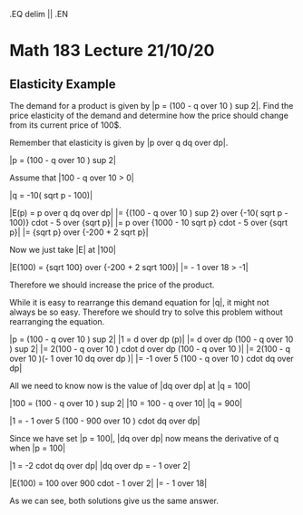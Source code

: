 .EQ
delim ||
.EN
# Math 183 Lecture 21/10/20
## Elasticity Example
The demand for a product is given by |p = (100 - q over 10 ) sup 2|.
Find the price elasticity of the demand and determine how the price should change
from its current price of 100$.

Remember that elasticity is given by |p over q dq over dp|.

|p = (100 - q over 10 ) sup 2|

Assume that |100 - q over 10 > 0|

|q = -10( sqrt p - 100)|

|E(p) = p over q dq over dp|
|= {(100 - q over 10 ) sup 2} over {-10( sqrt p - 100)} cdot - 5 over {sqrt p}|
|= p over {1000 - 10 sqrt p} cdot - 5 over {sqrt p}|
|= {sqrt p} over {-200 + 2 sqrt p}|

Now we just take |E| at |100|

|E(100) = {sqrt 100} over {-200 + 2 sqrt 100}|
|= - 1 over 18 > -1|

Therefore we should increase the price of the product.

While it is easy to rearrange this demand equation for |q|, it might not always
be so easy.
Therefore we should try to solve this problem without rearranging the equation.

|p = (100 - q over 10 ) sup 2|
|1 = d over dp (p)|
|= d over dp (100 - q over 10 ) sup 2|
|= 2(100 - q over 10 ) cdot d over dp (100 - q over 10 )|
|= 2(100 - q over 10 )(- 1 over 10 dq over dp )|
|= -1 over 5 (100 - q over 10 ) cdot dq over dp|

All we need to know now is the value of |dq over dp| at |q = 100|

|100 = (100 - q over 10 ) sup 2|
|10 = 100 - q over 10|
|q = 900|

|1 = - 1 over 5 (100 - 900 over 10 ) cdot dq over dp|

Since we have set |p = 100|, |dq over dp| now means the derivative of q when
|p = 100|

|1 = -2 cdot dq over dp|
|dq over dp = - 1 over 2|

|E(100) = 100 over 900 cdot - 1 over 2|
|= - 1 over 18|

As we can see, both solutions give us the same answer.
